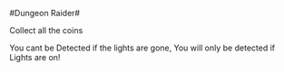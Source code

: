 #Dungeon Raider#

Collect all the coins

You cant be Detected if the lights are gone, You will only be detected if Lights are on!

